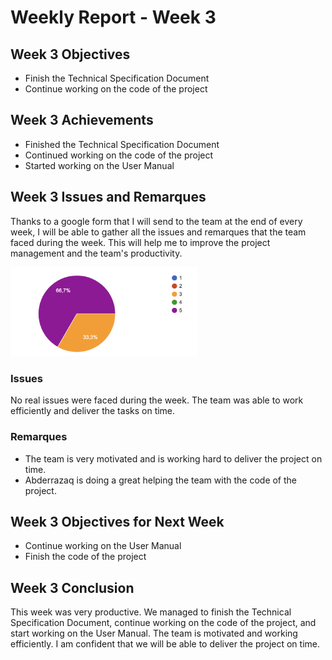 # Weekly Report - Week 3

## Week 3 Objectives
- Finish the Technical Specification Document
- Continue working on the code of the project

## Week 3 Achievements
- Finished the Technical Specification Document
- Continued working on the code of the project
- Started working on the User Manual

## Week 3 Issues and Remarques

Thanks to a google form that I will send to the team at the end of every week, I will be able to gather all the issues and remarques that the team faced during the week. This will help me to improve the project management and the team's productivity.

<p>
<img src="Images/Week3_Satisfaction.png" width="300"> 

### Issues

No real issues were faced during the week. The team was able to work efficiently and deliver the tasks on time.

### Remarques

- The team is very motivated and is working hard to deliver the project on time.
- Abderrazaq is doing a great helping the team with the code of the project.

## Week 3 Objectives for Next Week

- Continue working on the User Manual
- Finish the code of the project

## Week 3 Conclusion

This week was very productive. We managed to finish the Technical Specification Document, continue working on the code of the project, and start working on the User Manual. The team is motivated and working efficiently. I am confident that we will be able to deliver the project on time.